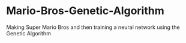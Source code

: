# Mario-Bros-Genetic-Algorithm
Making Super Mario Bros and then training a neural network using the Genetic Algorithm
